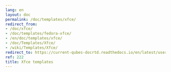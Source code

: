 ```yaml
---
lang: en
layout: doc
permalink: /doc/templates/xfce/
redirect_from:
- /doc/xfce/
- /doc/templates/fedora-xfce/
- /en/doc/templates/xfce/
- /doc/Templates/Xfce/
- /wiki/Templates/Xfce/
redirect_to: https://current-qubes-docrtd.readthedocs.io/en/latest/user/templates/xfce-templates.html
ref: 222
title: Xfce templates
---
```

